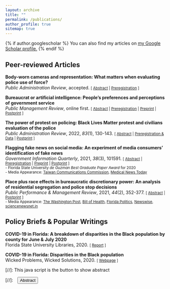 ```yaml
---
layout: archive
title: ""
permalink: /publications/
author_profile: true
sitemap: true
---
```


{% if author.googlescholar %}
  You can also find my articles on <u><a href="{{author.googlescholar}}">my Google Scholar profile</a>.</u>
{% endif %}

## Peer-reviewed Articles

**Body-worn cameras and representation: What matters when evaluating police use of force?** <br/> 
_Public Administration Review_, accepted. <small>[ <a href="#/" onclick="visib('bwc-abstract')">Abstract</a> | [Preregistration][bwc-prereg] ]</small>

<div id="bwc-abstract" style="display: none; text-align: justify; line-height: 1.2" ><small>
Public administration scholarship seeks to understand ways to increase accountability within the policing profession. We employ an online conjoint experiment to disentangle the effects of both representation and BWC on police accountability and legitimacy. In the experiment, we ask participants to rate the likelihood that a police use of force incident prompts an investigation when there is a BWC present and racial and gender representation matches between the officer and the civilian in the use of force incident. We find that Caucasian officers who use force are more likely to be investigated. Our findings also reveal that civilians believe male officers who use force should be investigated and there is no need for further investigation when a BWC is utilized during a use of force situation. The implications of this study show that civilians view BWCs as the most important tool is providing accurate and honest assessment of police-civilian encounters.
</small><br><br/></div>

[bwc-prereg]: https://osf.io/rmdju


**Bureaucrat or artificial intelligence: People’s preferences and perceptions of government service** <br/>
_Public Management Review_, online first. <small>[ <a href="#/" onclick="visib('ai-abstract')">Abstract</a> | [Preregistration][ai-prereg] | [Preprint][ai-preprint] | [Postprint][ai-postprint] ]</small>

<div id="ai-abstract" style="display: none; text-align: justify; line-height: 1.2" ><small>
The increasing use of artiﬁcial intelligence (AI) in public service delivery presents important yet unanswered questions about citizens’ views of AI. Especially, are citizens’ perceptions of decisions made by AI diﬀerent from those made by bureaucrats? We answer this question by conducting a conjoint experiment. Our results show that individuals prefer minority bureaucrats over AI to make decisions. This is particularly true for racially minoritized citizens. However, when passive representation within the bureaucracy is unavailable, racially minoritized individuals do not have a clear-cut preference between AI and out-group bureaucrats. Our ﬁndings provide insight into the interaction between automation, representation, and equity.
</small><br><br/></div>

[ai-preprint]: https://www.researchgate.net/publication/353169009_Bureaucrat_or_Artificial_Intelligence_People%27s_Preferences_and_Perceptions_of_Government_Service
[ai-prereg]: https://osf.io/43qe8
[ai-postprint]: https://doi.org/10.1080/14719037.2022.2160488



**The power of protest on policing: Black Lives Matter protest and civilians evaluation of the police** <br/>
_Public Administration Review_, 2022, _83_(1), 130-143. <small>[ <a href="#/" onclick="visib('blm-abstract')">Abstract</a> | [Preregistration & Data][blm-prereg] | [Postprint][blm-postprint] ]</small>

<div id="blm-abstract" style="display: none; text-align: justify; line-height: 1.2" ><small>
In 2020, police brutality against Black Americans catalyzed BLM protests across all 50 states. Though BLM protests continue to permeate society, few scholars explore how these protests change Americans’ perceptions of the police. To investigate this phenomenon more meticulously, we administered an online survey experiment—oversampling Black American participants—to measure how protest culture, specifically BLM protests, influence participants’ perceptions of the police. Our survey found that 1) Black American participants have a lower evaluation of police performance, but a higher evaluation of the BLM Movement than White American participants and 2) the presence of a general protest negatively impacts peoples’ perception of police performance. Using Critical Race Theory (CRT) these findings suggest that the visibility of BLM protest changes both Black and White perceptions of the police at varying degrees.
</small><br><br/></div>

[blm-prereg]: https://osf.io/43qe8
[blm-postprint]: https://doi.org/10.1111/puar.13498


**Flagging fake news on social media: An experiment of media consumers’ identification of fake news** <br/>
_Government Information Quarterly_, 2021, _38_(3), 101591. <small>[ <a href="#/" onclick="visib('fake-news-abstract')">Abstract</a> | [Preregistration][fake-news-prereg] | [Preprint][fake-news-preprint] | [Postprint][fake-news-postprint] ]</small><br/>
<small> - Florida State University _de Guzman Best Graduate Paper Award_ for 2020</small><br/>
<small> - Media Appearance: [Taiwan Communications Commission][taiwan-communications-commission], [Medical News Today][medical-news-today]</small>

<div id="fake-news-abstract" style="display: none; text-align: justify; line-height: 1.2" ><small>
Policymakers are taking action to protect their citizens and democratic systems from online misinformation. However, media consumers usually have a hard time differentiating misinformation from authentic information. There are two explanations for this difficulty, namely lazy reasoning and motivated reasoning. While lazy reasoning suggests that people may feel reluctant to conduct critical reasoning when consuming online information, the motivated reasoning theory points out that individuals are also thinking in alignment with their identities and established viewpoints. A proposed approach to address this issue is adding fact-checking flags in the hope that flags could alert people to information falsehoods and stimulate critical thinking. This study examines the impact of fact-checking flags on media consumers' identification of fake news. Conducting an experiment (n = 717) on Amazon Mechanical Turk, the study finds that experimental participants with different political backgrounds depend heavily on flag-checking results provided by flags. Flags are powerful to influence people's judgments in a way that participants have blind beliefs in flags even if the flag assessments are inaccurate. Furthermore, the study's results indicate that flag assessments made by professional fact-checkers or crowdsourcing are equally influential in shaping participants' identification. These observations provide public and private leaders with suggestions that fact-checking flags can significantly affect media consumers' identification of fake news. However, flags appear to have little ability to promote critical thinking in this experiment.
</small><br><br/></div>

[fake-news-prereg]: https://osf.io/4g7mw
[fake-news-preprint]: https://www.researchgate.net/publication/345413560_Flagging_fake_news_on_social_media_An_experiment_of_media_consumers'_identification_of_fake_news
[fake-news-postprint]: https://doi.org/10.1016/j.giq.2021.101591
[taiwan-communications-commission]: https://www.ncc.gov.tw/chinese/files/21042/5190_45998_210429_1.pdf
[medical-news-today]: https://www.medicalnewstoday.com/articles/how-has-social-media-affected-mental-health-during-the-pandemic


**Place plus race effects in bureaucratic discretionary power: An analysis of residential segregation and police stop decisions** <br/>
_Public Performance & Management Review_, 2021, _44_(2), 352-377. <small>[ <a href="#/" onclick="visib('segregation-abstract')">Abstract</a> | [Postprint][segregation-postprint] ]</small><br/>
<small> - Media Appearance: [The Washington Post][twp], [Bill of Health][boh], [Florida Politics][flp], [Newswise][newswise], [sciencenewsnet.in][sciencenewsnet.in]</small>

<div id="segregation-abstract" style="display: none; text-align: justify; line-height: 1.2" ><small>
Discrepancies in bureaucrat behavior, residential segregation, and police stops that turn deadly have spurred critical analysis surrounding who gets stopped by the police and what happens once they get stopped. This study considers the effect of officers’ decision when performing vehicle stops and conducting vehicle or person searches, as measured at the block group level in Minneapolis neighborhoods. This research is one of the few empirical studies within public administration which examines police stop decisions during vehicle stops in segregated areas, and one of the few empirical studies that explores police actions toward immigrants. We find that majority African American areas of high segregation have 40% more vehicle or person searches than other parts of the city. Second, we find that in predominately African American areas with growing pockets of East African immigrant areas will be subject to 50% more vehicle and person searches. These results indicate that Black (whether native or foreign born) populations of people are more likely to have investigatory interactions with police officers.
</small><br><br/></div>

[segregation-postprint]: https://doi.org/10.1080/15309576.2020.1798789
[twp]: https://www.washingtonpost.com/politics/2021/04/15/derek-chauvins-murder-trial-puts-local-governments-stand/
[boh]: https://blog.petrieflom.law.harvard.edu/2021/09/10/health-justice-criminal-legal-system/
[flp]: https://floridapolitics.com/archives/358332-takeaways-from-tallahassee-early-voting-gratitude/
[newswise]: https://www.newswise.com/politics/fsu-researcher-finds-links-between-police-searches-and-race-in-minneapolis/?article_id=736395
[sciencenewsnet.in]: https://sciencenewsnet.in/fsu-researcher-finds-links-between-police-searches-and-race-in-minneapolis/


## Policy Briefs & Popular Writings
**COVID-19 in Florida: A breakdown of disparities in the Black population by county for June & July 2020** <br/>
Florida State University Libraries, 2020. <small> [ [Report][covid-report1] ]</small>

[covid-report1]: https://purl.lib.fsu.edu/diginole/FSU_libsubv1_scholarship_submission_1597298714_e2d33148

**COVID-19 in Florida: Disparities in the Black population** <br/>
Wicked Problems, Wicked Solutions, 2020. <small>[ [Webpage][covid-report2] ]</small> 

[covid-report2]: https://wicked-solutions.blog/2020/10/19/covid-19-in-florida-disparities-in-the-black-population/


[//]: This java script is the button to show abstract
<script>
 function visib(id) {
  var x = document.getElementById(id);
  if (x.style.display === "block") {
    x.style.display = "none";
  } else {
    x.style.display = "block";
  }
}
</script>

[//]:&emsp;<button onclick="visib('polariz')" class="btn btn--inverse btn--small">Abstract</button>
